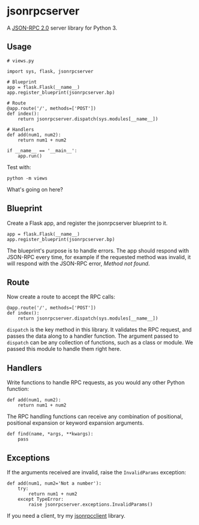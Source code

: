 jsonrpcserver
=============

A [JSON-RPC 2.0](http://www.jsonrpc.org/) server library for Python 3.

Usage
-----

    # views.py

    import sys, flask, jsonrpcserver

    # Blueprint
    app = flask.Flask(__name__)
    app.register_blueprint(jsonrpcserver.bp)

    # Route
    @app.route('/', methods=['POST'])
    def index():
        return jsonrpcserver.dispatch(sys.modules[__name__])

    # Handlers
    def add(num1, num2):
        return num1 + num2

    if __name__ == '__main__':
        app.run()

Test with:

    python -m views

What's going on here?

Blueprint
---------

Create a Flask app, and register the jsonrpcserver blueprint to it.

    app = flask.Flask(__name__)
    app.register_blueprint(jsonrpcserver.bp)

The blueprint's purpose is to handle errors. The app should respond with
JSON-RPC every time, for example if the requested method was invalid, it will
respond with the JSON-RPC error, *Method not found*.

Route
-----

Now create a route to accept the RPC calls:

    @app.route('/', methods=['POST'])
    def index():
        return jsonrpcserver.dispatch(sys.modules[__name__])

``dispatch`` is the key method in this library. It validates the RPC request,
and passes the data along to a handler function. The argument passed to
``dispatch`` can be any collection of functions, such as a class or module. We
passed this module to handle them right here.

Handlers
--------

Write functions to handle RPC requests, as you would any other Python function:

    def add(num1, num2):
        return num1 + num2

The RPC handling functions can receive any combination of positional, positional
expansion or keyword expansion arguments.

    def find(name, *args, **kwargs):
        pass

Exceptions
----------

If the arguments received are invalid, raise the ``InvalidParams`` exception:

    def add(num1, num2='Not a number'):
        try:
            return num1 + num2
        except TypeError:
            raise jsonrpcserver.exceptions.InvalidParams()


If you need a client, try my
[jsonrpcclient](https://bitbucket.org/beau-barker/jsonrpcclient) library.
